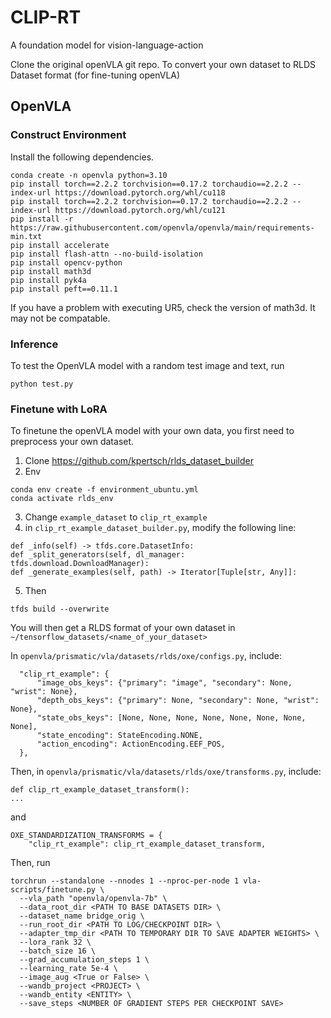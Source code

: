 # CLIP-RT
A foundation model for vision-language-action 

Clone the original openVLA git repo. 
To convert your own dataset to RLDS Dataset format (for fine-tuning openVLA)


## OpenVLA
### Construct Environment

Install the following dependencies.
```shell
conda create -n openvla python=3.10
pip install torch==2.2.2 torchvision==0.17.2 torchaudio==2.2.2 --index-url https://download.pytorch.org/whl/cu118
pip install torch==2.2.2 torchvision==0.17.2 torchaudio==2.2.2 --index-url https://download.pytorch.org/whl/cu121
pip install -r https://raw.githubusercontent.com/openvla/openvla/main/requirements-min.txt
pip install accelerate
pip install flash-attn --no-build-isolation
pip install opencv-python
pip install math3d
pip install pyk4a
pip install peft==0.11.1
```
If you have a problem with executing UR5, check the version of math3d. It may not be compatable.

### Inference
To test the OpenVLA model with a random test image and text, run
```shell
python test.py
```

### Finetune with LoRA
To finetune the openVLA model with your own data, you first need to preprocess your own dataset.

1. Clone https://github.com/kpertsch/rlds_dataset_builder
2. Env
```shell
conda env create -f environment_ubuntu.yml
conda activate rlds_env
```
3. Change `example_dataset` to `clip_rt_example`
4. in `clip_rt_example_dataset_builder.py`, modify the following line:
```shell
def _info(self) -> tfds.core.DatasetInfo:
def _split_generators(self, dl_manager: tfds.download.DownloadManager):
def _generate_examples(self, path) -> Iterator[Tuple[str, Any]]:
```
5. Then
```shell
tfds build --overwrite
```

You will then get a RLDS format of your own dataset in `~/tensorflow_datasets/<name_of_your_dataset>`


In `openvla/prismatic/vla/datasets/rlds/oxe/configs.py`, include:

```shell
  "clip_rt_example": {
      "image_obs_keys": {"primary": "image", "secondary": None, "wrist": None},
      "depth_obs_keys": {"primary": None, "secondary": None, "wrist": None},
      "state_obs_keys": [None, None, None, None, None, None, None, None],
      "state_encoding": StateEncoding.NONE,
      "action_encoding": ActionEncoding.EEF_POS,
  },
```

Then, in `openvla/prismatic/vla/datasets/rlds/oxe/transforms.py`, include:
```shell
def clip_rt_example_dataset_transform():
...
```
and
```shell
OXE_STANDARDIZATION_TRANSFORMS = {
    "clip_rt_example": clip_rt_example_dataset_transform,
```

Then, run
```shell
torchrun --standalone --nnodes 1 --nproc-per-node 1 vla-scripts/finetune.py \
  --vla_path "openvla/openvla-7b" \
  --data_root_dir <PATH TO BASE DATASETS DIR> \
  --dataset_name bridge_orig \
  --run_root_dir <PATH TO LOG/CHECKPOINT DIR> \
  --adapter_tmp_dir <PATH TO TEMPORARY DIR TO SAVE ADAPTER WEIGHTS> \
  --lora_rank 32 \
  --batch_size 16 \
  --grad_accumulation_steps 1 \
  --learning_rate 5e-4 \
  --image_aug <True or False> \
  --wandb_project <PROJECT> \
  --wandb_entity <ENTITY> \
  --save_steps <NUMBER OF GRADIENT STEPS PER CHECKPOINT SAVE>
```
